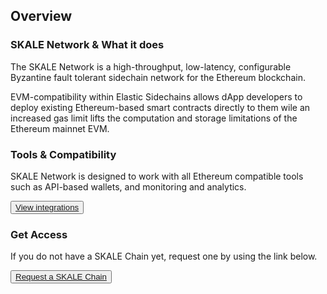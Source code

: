 ## Overview

### SKALE Network & What it does

The SKALE Network is a high-throughput, low-latency, configurable Byzantine fault tolerant sidechain network for the Ethereum blockchain. 

EVM-compatibility within Elastic Sidechains allows dApp developers to deploy existing Ethereum-based smart contracts directly to them wile an increased gas limit lifts the computation and storage limitations of the Ethereum mainnet EVM.

### Tools & Compatibility

SKALE Network is designed to work with all Ethereum compatible tools such as API-based wallets, and monitoring and analytics.

<button>[View integrations](/docs/developers/products/integrations)</button>

### Get Access

If you do not have a SKALE Chain yet, request one by using the link below.

<button>[Request a SKALE Chain](https://skale.network/innovators-signup)</button>
